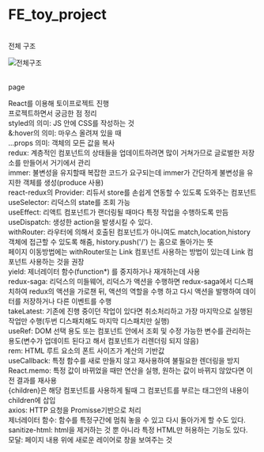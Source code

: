 # FE_toy_project

<br> 전체 구조

![전체구조](https://user-images.githubusercontent.com/59908043/138862656-00f2de94-a857-434c-a802-ecd933eb8cbb.PNG)

<br>page

React를 이용해 토이프로젝트 진행
<br> 프로젝트하면서 궁금한 점 정리
<br>styled의 의미: JS 안에 CSS를 작성하는 것
<br>&:hover의 의미: 마우스 올려져 있을 때
<br>...props 의미: 객체의 모든 값을 복사
<br>redux: 계층적인 컴포넌트의 상태들을 업데이트하려면 많이 거쳐가므로 글로벌한 저장소를 만들어서 거기에서 관리
<br> immer: 불변성을 유지할때 복잡한 코드가 요구되는데 immer가 간단하게 불변성을 유지한 객체를 생성(produce 사용)
<br> react-redux의 Provider: 리듀서 store를 손쉽게 연동할 수 있도록 도와주는 컴포넌트
<br> useSelector: 리덕스의 state를 조회 가능
<br> useEffect: 리액트 컴포넌트가 랜더링될 때마다 특정 작업을 수행하도록 만듬
<br> useDispatch: 생성한 action을 발생시킬 수 있다.
<br> withRouter: 라우터에 의해서 호출된 컴포넌트가 아니여도 match,location,history 객체에 접근할 수 있도록 해줌, history.push('/') 는 홈으로 돌아가는 뜻
<br>페이지 이동방법에는 withRouter또는 Link 컴포넌트 사용하는 방법이 있는데 Link 컴포넌트 사용하는 것을 권장
<br>yield: 제너레이터 함수(function*) 를 중지하거나 재개하는데 사용 
<br>redux-saga: 리덕스의 미들웨어, 리덕스가 액션을 수행하면 redux-saga에서 디스패치하여 redux의 액션을 가로챈 뒤, 액션의 역할을 수행 하고 다시 액션을 발행하여 데이터를 저장하거나 다른 이벤트를 수행
<br> takeLatest: 기존에 진행 중이던 작업이 있다면 취소처리하고 가장 마지막으로 실행된 작업만 수행(두번 디스패치해도 마지막 디스패치만 실행)
<br> useRef: DOM 선택 용도 또는 컴포넌트 안에서 조회 및 수정 가능한 변수를 관리하는 용도(변수가 업데이트 된다고 해서 컴포넌트가 리렌더링 되지 않음)
<br>rem: HTML 루트 요소의 폰트 사이즈가 계산의 기반값
<br>useCallback: 특정 함수를 새로 만들지 않고 재사용하여 불필요한 렌더링을 방지
<br>React.memo: 특정 값이 바뀌었을 때만 연산을 실행, 원하는 값이 바뀌지 않았다면 이전 결과를 재사용
<br>{children}은 해당 컴포넌트를 사용하게 될때 그 컴포넌트를 부르는 태그안의 내용이 children에 삽입
<br>axios: HTTP 요청을 Promisse기반으로 처리
<br>제너레이터 함수: 함수를 특정구간에 멈춰 놓을 수 있고 다시 돌아가게 할 수도 있다.
<br>sanitize-html: html을 제거하는 것 뿐 아니라 특정 HTML만 허용하는 기능도 있다.
<br>모달: 페이지 내용 위에 새로운 레이어로 창을 보여주는 것
